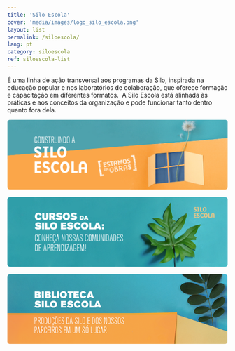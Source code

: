```yaml
---
title: 'Silo Escola'
cover: 'media/images/logo_silo_escola.png'
layout: list
permalink: /siloescola/
lang: pt
category: siloescola
ref: siloescola-list
---
```


É uma linha de ação transversal aos programas da Silo, inspirada na educação popular e nos laboratórios de colaboração, que oferece formação e capacitação em diferentes formatos.  A Silo Escola está alinhada às práticas e aos conceitos da organização e pode funcionar tanto dentro quanto fora dela.  

[![](/media/images/Banner_Silo_Escola_1.png)](construindo_a_silo_escola_pt)

[![](/media/images/Banner_Silo_Escola_1B.png)](cursos)

[![](/media/images/silo-escola/banner_biblioteca_siloescola.png)](../biblioteca)
